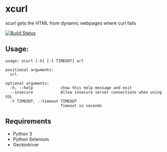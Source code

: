# xcurl
xcurl gets the HTML from dynamic webpages where curl fails

[![Build Status](https://travis-ci.org/ricardobranco777/xcurl.svg?branch=master)](https://travis-ci.org/ricardobranco777/xcurl)

## Usage:

```
usage: xcurl [-h] [-t TIMEOUT] url

positional arguments:
  url

optional arguments:
  -h, --help            show this help message and exit
  --insecure            Allow insecure server connections when using SSL
  -t TIMEOUT, --timeout TIMEOUT
                        Timeout in seconds
```

## Requirements

- Python 3
- Python Selenium
- Geckodriver
